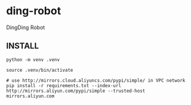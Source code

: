 # ding-robot
DingDing Robot

## INSTALL

```
python -m venv .venv

source .venv/bin/activate

# use http://mirrors.cloud.aliyuncs.com/pypi/simple/ in VPC network
pip install -r requirements.txt --index-url http://mirrors.aliyun.com/pypi/simple --trusted-host mirrors.aliyun.com
```
